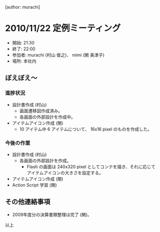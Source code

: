[author: murachi]
# 2010/11/22 定例ミーティング

* 開始: 21:30
* 終了: 22:00
* 参加者: murachi (村山 俊之)、 mimi (関 美津子)
* 場所: 本社内

## ぼえぼえ～

### 進捗状況

* 設計書作成 (村山)
  * 画面遷移図作成済み。
  * 各画面の外部設計を作成中。
* アイテムアイコン作成 (関)
  * 10 アイテム中 6 アイテムについて、 16x16 pixel のものを作成した。

### 今後の作業

* 設計書作成 (村山)
  * 各画面の外部設計を作成。
    * Flash の画面は 240x320 pixel としてコンテを描き、それに応じてアイテムアイコンの大きさを設定する。
* アイテムアイコン作成 (関)
* Action Script 学習 (関)

## その他連絡事項

* 2009年度分の決算書類整理は完了 (関)。


以上
